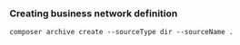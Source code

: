 ### Creating business network definition

```
composer archive create --sourceType dir --sourceName .
```

